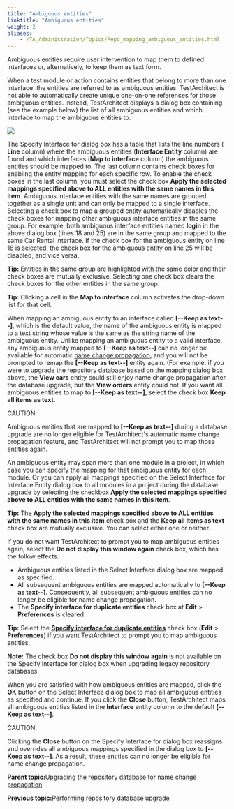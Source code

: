 ```yaml
--- 
title: "Ambiguous entities"
linktitle: "Ambiguous entities"
weight: 2
aliases: 
    - /TA_Administration/Topics/Repo_mapping_ambiguous_entities.html
---
```


Ambiguous entities require user intervention to map them to defined interfaces or, alternatively, to keep them as text form.

When a test module or action contains entities that belong to more than one interface, the entities are referred to as ambiguous entities. TestArchitect is not able to automatically create unique one-on-one references for those ambiguous entities. Instead, TestArchitect displays a dialog box containing \(see the example below\) the list of all ambiguous entities and which interface to map the ambiguous entities to.

![](/images//Images/select_entity_interface.png)

The Specify Interface for dialog box has a table that lists the line numbers \( **Line** column\) where the ambiguous entities \(**Interface Entity** column\) are found and which interfaces \(**Map to interface** column\) the ambiguous entities should be mapped to. The last column contains check boxes for enabling the entity mapping for each specific row. To enable the check boxes in the last column, you must select the check box **Apply the selected mappings specified above to ALL entities with the same names in this item**. Ambiguous interface entities with the same names are grouped together as a single unit and can only be mapped to a single interface. Selecting a check box to map a grouped entity automatically disables the check boxes for mapping other ambiguous interface entities in the same group. For example, both ambiguous interface entities named **login** in the above dialog box \(lines 18 and 25\) are in the same group and mapped to the same Car Rental interface. If the check box for the ambiguous entity on line 18 is selected, the check box for the ambiguous entity on line 25 will be disabled, and vice versa.

**Tip:** Entities in the same group are highlighted with the same color and their check boxes are mutually exclusive. Selecting one check box clears the check boxes for the other entities in the same group.

**Tip:** Clicking a cell in the **Map to interface** column activates the drop-down list for that cell.

When mapping an ambiguous entity to an interface called **\[--Keep as text--\]**, which is the default value, the name of the ambiguous entity is mapped to a text string whose value is the same as the string name of the ambiguous entity. Unlike mapping an ambiguous entity to a valid interface, any ambiguous entity mapped to **\[--Keep as text--\]** can no longer be available for automatic [name change propagation](/TA_Help/Topics/Projects_and_project_items_renaming_entity.html), and you will not be prompted to remap the **\[--Keep as text--\]** entity again. \(For example, if you were to upgrade the repository database based on the mapping dialog box above, the **View cars** entity could still enjoy name change propagation after the database upgrade, but the **View orders** entity could not. If you want all ambiguous entities to map to **\[--Keep as text--\]**, select the check box **Keep all items as text**.

CAUTION:

Ambiguous entities that are mapped to **\[--Keep as text--\]** during a database upgrade are no longer eligible for TestArchitect's automatic name change propagation feature, and TestArchitect will not prompt you to map those entities again.

An ambiguous entity may span more than one module in a project, in which case you can specify the mapping for that ambiguous entity for each module. Or you can apply all mappings specified on the Select Interface for Interface Entity dialog box to all modules in a project during the database upgrade by selecting the checkbox **Apply the selected mappings specified above to ALL entities with the same names in this item**.

**Tip:** The **Apply the selected mappings specified above to ALL entities with the same names in this item** check box and the **Keep all items as text** check box are mutually exclusive. You can select either one or neither.

If you do not want TestArchitect to prompt you to map ambiguous entities again, select the **Do not display this window again** check box, which has the follow effects:

-   Ambiguous entities listed in the Select Interface dialog box are mapped as specified.
-   All subsequent ambiguous entities are mapped automatically to **\[--Keep as text--\]**. Consequently, all subsequent ambiguous entities can no longer be eligible for name change propagation.
-   The **Specify interface for duplicate entities** check box at **Edit** \> **Preferences** is cleared.

**Tip:** Select the [**Specify interface for duplicate entities**](/TA_Help/Topics/Additional_features_preferences.html) check box \(**Edit** \> **Preferences**\) if you want TestArchitect to prompt you to map ambiguous entities.

**Note:** The check box **Do not display this window again** is not available on the Specify Interface for dialog box when upgrading legacy repository databases.

When you are satisfied with how ambiguous entities are mapped, click the **OK** button on the Select Interface dialog box to map all ambiguous entities as specified and continue. If you click the **Close** button, TestArchitect maps all ambiguous entities listed in the **Interface** entity column to the default **\[--Keep as text--\]**.

CAUTION:

Clicking the **Close** button on the Specify Interface for dialog box reassigns and overrides all ambiguous mappings specified in the dialog box to **\[--Keep as text--\]**. As a result, these entities can no longer be eligible for name change propagation.

**Parent topic:**[Upgrading the repository database for name change propagation](/TA_Administration/Topics/Repo_database_upgrade.html)

**Previous topic:**[Performing repository database upgrade](/TA_Administration/Topics/Repo_upgrading_database.html)

